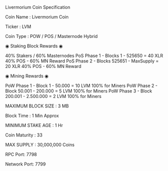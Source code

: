 Livermorium Coin Specification

Coin Name : Livermorium Coin

Ticker : LVM

Coin Type :  POW / POS / Masternode Hybrid

◉  Staking Block Rewards  ◉

40% Stakers / 60% Masternodes 
PoS Phase 1 - Blocks 1 - 525650 = 40 XLR         40% POS - 60% MN Reward
PoS Phase 2 - Blocks 525651 - MaxSupply = 20 XLR    40% POS - 60% MN Reward


◉  Mining Rewards  ◉

PoW Phase 1 - Block 1 - 50.000 = 10 LVM            100% for Miners
PoW Phase 2 - Block 50.001 - 200.000  = 5 LVM        100% for Miners
PoW Phase 3 - Block 200.001 - 2.500.000 = 2 LVM        100% for Miners

MAXIMUM BLOCK SIZE : 3 MB

Block Time : 1 Min Approx

MINIMUM STAKE AGE : 1 Hr

Coin Maturity : 33

MAX SUPPLY : 30,000,000 Coins

RPC Port: 7798

Network Port: 7799
